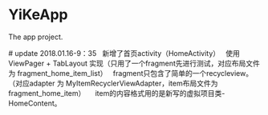 # YiKeApp
The app project.

# update 2018.01.16-9：35
  
  新增了首页activity（HomeActivity）
  
  使用 ViewPager + TabLayout 实现（只用了一个fragment先进行测试，对应布局文件为 fragment_home_item_list）
  
  fragment只包含了简单的一个recycleview。（对应adapter 为 MyItemRecyclerViewAdapter，item布局文件为 fragment_home_item）
    
    item的内容格式用的是新写的虚拟项目类-HomeContent。
